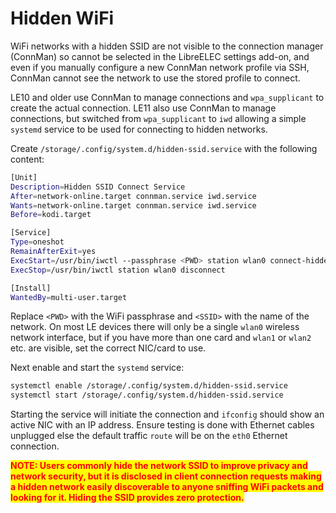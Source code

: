 # Hidden WiFi

WiFi networks with a hidden SSID are not visible to the connection manager (ConnMan) so cannot be selected in the LibreELEC settings add-on, and even if you manually configure a new ConnMan network profile via SSH, ConnMan cannot see the network to use the stored profile to connect.&#x20;

LE10 and older use ConnMan to manage connections and `wpa_supplicant` to create the actual connection. LE11 also use ConnMan to manage connections, but switched from `wpa_supplicant` to `iwd` allowing a simple `systemd` service to be used for connecting to hidden networks.

Create `/storage/.config/system.d/hidden-ssid.service` with the following content:

```sh
[Unit]
Description=Hidden SSID Connect Service
After=network-online.target connman.service iwd.service
Wants=network-online.target connman.service iwd.service
Before=kodi.target

[Service]
Type=oneshot
RemainAfterExit=yes
ExecStart=/usr/bin/iwctl --passphrase <PWD> station wlan0 connect-hidden <SSID>
ExecStop=/usr/bin/iwctl station wlan0 disconnect

[Install]
WantedBy=multi-user.target
```

Replace `<PWD>` with the WiFi passphrase and `<SSID>` with the name of the network. On most LE devices there will only be a single `wlan0` wireless network interface, but if you have more than one card and `wlan1` or `wlan2` etc. are visible, set the correct NIC/card to use.

Next enable and start the `systemd` service:

```sh
systemctl enable /storage/.config/system.d/hidden-ssid.service
systemctl start /storage/.config/system.d/hidden-ssid.service
```

Starting the service will initiate the connection and `ifconfig` should show an active NIC with an IP address. Ensure testing is done with Ethernet cables unplugged else the default traffic `route` will be on the `eth0` Ethernet connection.

<mark style="color:red;">**NOTE: Users commonly hide the network SSID to improve privacy and network security, but it is disclosed in client connection requests making a hidden network easily discoverable to anyone sniffing WiFi packets and looking for it. Hiding the SSID provides zero protection.**</mark>
